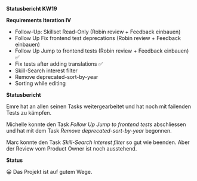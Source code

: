 **Statusbericht KW19**

**Requirements Iteration IV** 

- Follow-Up: Skillset Read-Only (Robin review + Feedback einbauen)
- Follow Up Fix frontend test deprecations (Robin review + Feedback einbauen)
- Follow Up Jump to frontend tests (Robin review + Feedback einbauen) ✅
- Fix tests after adding translations ✅
- Skill-Search interest filter
- Remove deprecated-sort-by-year
- Sorting while editing

**Statusbericht** 

Emre hat an allen seinen Tasks weitergearbeitet und hat noch mit failenden Tests zu kämpfen.

Michelle konnte den Task *Follow Up Jump to frontend tests* abschliessen und hat mit dem Task *Remove deprecated-sort-by-year* begonnen.

Marc konnte den Task *Skill-Search interest filter* so gut wie beenden. Aber der Review vom Product Owner ist noch ausstehend.

**Status** 

😀 Das Projekt ist auf gutem Wege.
